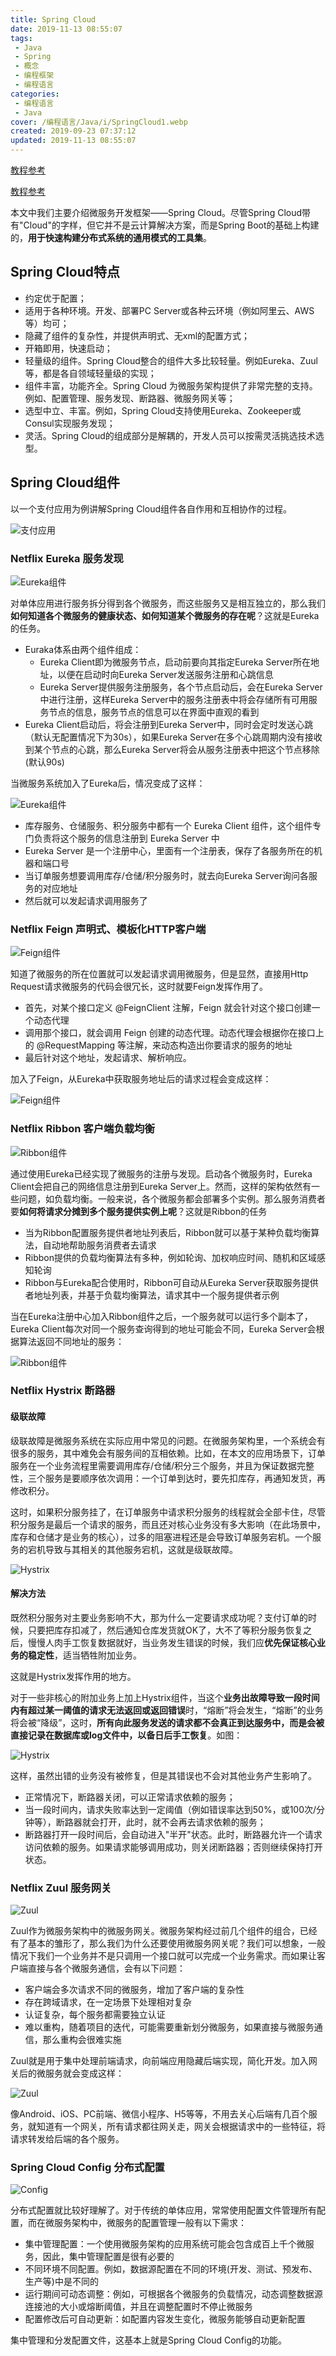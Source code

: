 ```yaml
---
title: Spring Cloud
date: 2019-11-13 08:55:07
tags: 
 - Java
 - Spring
 - 概念
 - 编程框架
 - 编程语言
categories: 
 - 编程语言
 - Java
cover: /编程语言/Java/i/SpringCloud1.webp
created: 2019-09-23 07:37:12
updated: 2019-11-13 08:55:07
---
```


[教程参考](https://www.jianshu.com/p/196a7598b30c)

[教程参考](https://mp.weixin.qq.com/s/ZH-3JK90mhnJPfdsYH2yDA)

本文中我们主要介绍微服务开发框架——Spring Cloud。尽管Spring Cloud带有"Cloud"的字样，但它并不是云计算解决方案，而是Spring Boot的基础上构建的，**用于快速构建分布式系统的通用模式的工具集**。

## Spring Cloud特点

* 约定优于配置；
* 适用于各种环境。开发、部署PC Server或各种云环境（例如阿里云、AWS等）均可；
* 隐藏了组件的复杂性，并提供声明式、无xml的配置方式；
* 开箱即用，快速启动；
* 轻量级的组件。Spring Cloud整合的组件大多比较轻量。例如Eureka、Zuul等，都是各自领域轻量级的实现；
* 组件丰富，功能齐全。Spring Cloud 为微服务架构提供了非常完整的支持。例如、配置管理、服务发现、断路器、微服务网关等；
* 选型中立、丰富。例如，Spring Cloud支持使用Eureka、Zookeeper或Consul实现服务发现；
* 灵活。Spring Cloud的组成部分是解耦的，开发人员可以按需灵活挑选技术选型。

## Spring Cloud组件

以一个支付应用为例讲解Spring Cloud组件各自作用和互相协作的过程。

![支付应用](i/SpringCloud1.webp)

### Netflix Eureka 服务发现

![Eureka组件](i/Euraka.png)

对单体应用进行服务拆分得到各个微服务，而这些服务又是相互独立的，那么我们**如何知道各个微服务的健康状态、如何知道某个微服务的存在呢**？这就是Eureka的任务。

* Euraka体系由两个组件组成：
  * Eureka Client即为微服务节点，启动前要向其指定Eureka Server所在地址，以便在启动时向Eureka Server发送服务注册和心跳信息
  * Eureka Server提供服务注册服务，各个节点启动后，会在Eureka Server中进行注册，这样Eureka Server中的服务注册表中将会存储所有可用服务节点的信息，服务节点的信息可以在界面中直观的看到
* Eureka Client启动后，将会注册到Eureka Server中，同时会定时发送心跳（默认无配置情况下为30s），如果Eureka Server在多个心跳周期内没有接收到某个节点的心跳，那么Eureka Server将会从服务注册表中把这个节点移除(默认90s)

当微服务系统加入了Eureka后，情况变成了这样：

![Eureka组件](i/Euraka.webp)

* 库存服务、仓储服务、积分服务中都有一个 Eureka Client 组件，这个组件专门负责将这个服务的信息注册到 Eureka Server 中
* Eureka Server 是一个注册中心，里面有一个注册表，保存了各服务所在的机器和端口号
* 当订单服务想要调用库存/仓储/积分服务时，就去向Eureka Server询问各服务的对应地址
* 然后就可以发起请求调用服务了

### Netflix Feign 声明式、模板化HTTP客户端

![Feign组件](i/Feign.png)

知道了微服务的所在位置就可以发起请求调用微服务，但是显然，直接用Http Request请求微服务的代码会很冗长，这时就要Feign发挥作用了。

* 首先，对某个接口定义 @FeignClient 注解，Feign 就会针对这个接口创建一个动态代理
* 调用那个接口，就会调用 Feign 创建的动态代理。动态代理会根据你在接口上的 @RequestMapping 等注解，来动态构造出你要请求的服务的地址
* 最后针对这个地址，发起请求、解析响应。

加入了Feign，从Eureka中获取服务地址后的请求过程会变成这样：

![Feign组件](i/Feign.webp)

### Netflix Ribbon 客户端负载均衡

![Ribbon组件](i/Ribbon.png)

通过使用Eureka已经实现了微服务的注册与发现。启动各个微服务时，Eureka Client会把自己的网络信息注册到Eureka Server上。然而，这样的架构依然有一些问题，如负载均衡。一般来说，各个微服务都会部署多个实例。那么服务消费者要**如何将请求分摊到多个服务提供实例上呢**？这就是Ribbon的任务

* 当为Ribbon配置服务提供者地址列表后，Ribbon就可以基于某种负载均衡算法，自动地帮助服务消费者去请求
* Ribbon提供的负载均衡算法有多种，例如轮询、加权响应时间、随机和区域感知轮询
* Ribbon与Eureka配合使用时，Ribbon可自动从Eureka Server获取服务提供者地址列表，并基于负载均衡算法，请求其中一个服务提供者示例

当在Eureka注册中心加入Ribbon组件之后，一个服务就可以运行多个副本了，Eureka Client每次对同一个服务查询得到的地址可能会不同，Eureka Server会根据算法返回不同地址的服务：

![Ribbon组件](i/Ribbon.webp)

### Netflix Hystrix 断路器

#### 级联故障

级联故障是微服务系统在实际应用中常见的问题。在微服务架构里，一个系统会有很多的服务，其中难免会有服务间的互相依赖。比如，在本文的应用场景下，订单服务在一个业务流程里需要调用库存/仓储/积分三个服务，并且为保证数据完整性，三个服务是要顺序依次调用：一个订单到达时，要先扣库存，再通知发货，再修改积分。

这时，如果积分服务挂了，在订单服务中请求积分服务的线程就会全部卡住，尽管积分服务是最后一个请求的服务，而且还对核心业务没有多大影响（在此场景中，库存和仓储才是业务的核心），过多的阻塞进程还是会导致订单服务宕机。一个服务的宕机导致与其相关的其他服务宕机，这就是级联故障。

![Hystrix](i/Hystrix1.webp)

#### 解决方法

既然积分服务对主要业务影响不大，那为什么一定要请求成功呢？支付订单的时候，只要把库存扣减了，然后通知仓库发货就OK了，大不了等积分服务恢复之后，慢慢人肉手工恢复数据就好，当业务发生错误的时候，我们应**优先保证核心业务的稳定性**，适当牺牲附加业务。

这就是Hystrix发挥作用的地方。

对于一些非核心的附加业务上加上Hystrix组件，当这个**业务出故障导致一段时间内有超过某一阈值的请求无法返回或返回错误**时，“熔断”将会发生，“熔断”的业务将会被“降级”，这时，**所有向此服务发送的请求都不会真正到达服务中，而是会被直接记录在数据库或log文件中，以备日后手工恢复**。如图：

![Hystrix](i/Hystrix.webp)

这样，虽然出错的业务没有被修复，但是其错误也不会对其他业务产生影响了。

* 正常情况下，断路器关闭，可以正常请求依赖的服务；
* 当一段时间内，请求失败率达到一定阈值（例如错误率达到50%，或100次/分钟等），断路器就会打开，此时，就不会再去请求依赖的服务；
* 断路器打开一段时间后，会自动进入"半开"状态。此时，断路器允许一个请求访问依赖的服务。如果请求能够调用成功，则关闭断路器；否则继续保持打开状态。

### Netflix Zuul 服务网关

![Zuul](i/Zuul.png)

Zuul作为微服务架构中的微服务网关。微服务架构经过前几个组件的组合，已经有了基本的雏形了，那么我们为什么还要使用微服务网关呢？我们可以想象，一般情况下我们一个业务并不是只调用一个接口就可以完成一个业务需求。而如果让客户端直接与各个微服务通信，会有以下问题：

* 客户端会多次请求不同的微服务，增加了客户端的复杂性
* 存在跨域请求，在一定场景下处理相对复杂
* 认证复杂，每个服务都需要独立认证
* 难以重构，随着项目的迭代，可能需要重新划分微服务，如果直接与微服务通信，那么重构会很难实施

Zuul就是用于集中处理前端请求，向前端应用隐藏后端实现，简化开发。加入网关后的微服务就会变成这样：

![Zuul](i/Zuul.webp)

像Android、iOS、PC前端、微信小程序、H5等等，不用去关心后端有几百个服务，就知道有一个网关，所有请求都往网关走，网关会根据请求中的一些特征，将请求转发给后端的各个服务。

### Spring Cloud Config 分布式配置

![Config](i/Config.png)

分布式配置就比较好理解了。对于传统的单体应用，常常使用配置文件管理所有配置，而在微服务架构中，微服务的配置管理一般有以下需求：

* 集中管理配置：一个使用微服务架构的应用系统可能会包含成百上千个微服务，因此，集中管理配置是很有必要的
* 不同环境不同配置。例如，数据源配置在不同的环境(开发、测试、预发布、生产等)中是不同的
* 运行期间可动态调整：例如，可根据各个微服务的负载情况，动态调整数据源连接池的大小或熔断阈值，并且在调整配置时不停止微服务
* 配置修改后可自动更新：如配置内容发生变化，微服务能够自动更新配置

集中管理和分发配置文件，这基本上就是Spring Cloud Config的功能。
